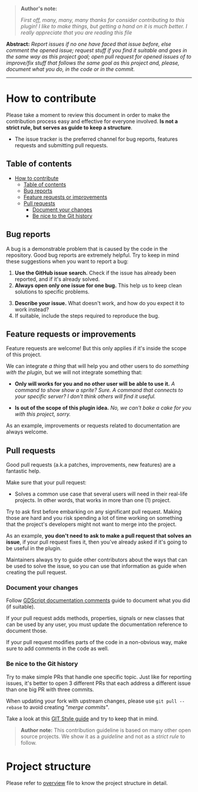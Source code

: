 > **Author's note:**
>
> _First off, many, many, many thanks for consider contributing to this plugin! I like to make things, but getting a hand on it is much better.
> I really appreciate that you are reading this file_

**Abstract:** _Report issues if no one have faced that issue before, else comment the opened issue; request stuff if you find it suitable and goes in the same way as this project goal; open pull request for opened issues of to improve/fix stuff that follows the same goal as this project and, please, document what you do, in the code or in the commit._

---

# How to contribute
Please take a moment to review this document in order to make the contribution process easy and effective for everyone involved. **Is not a strict rule, but serves as guide to keep a structure**.

- The issue tracker is the preferred channel for bug reports, features requests and submitting pull requests.

## Table of contents
- [How to contribute](#how-to-contribute)
  - [Table of contents](#table-of-contents)
  - [Bug reports](#bug-reports)
  - [Feature requests or improvements](#feature-requests-or-improvements)
  - [Pull requests](#pull-requests)
    - [Document your changes](#document-your-changes)
    - [Be nice to the Git history](#be-nice-to-the-git-history)

## Bug reports
A bug is a demonstrable problem that is caused by the code in the repository. Good bug reports are extremely helpful.
Try to keep in mind these suggestions when you want to report a bug:

1. **Use the GitHub issue search.** Check if the issue has already been reported, and if it's already solved.
2. **Always open only one issue for one bug.** This help us to keep clean solutions to specific problems.
<!-- TODO: Add issue template.
3. **Don't forget to add information about your system, software and plugin version.** The issue template can help you here.
-->
3. **Describe your issue.** What doesn't work, and how do you expect it to work instead?
5. If suitable, include the steps required to reproduce the bug.

## Feature requests or improvements
Feature requests are welcome! But this only applies if it's inside the scope of this project.

We can integrate _a thing_ that will help you and other users to do _something with the plugin_, but we will not integrate something that:

- **Only will works for you and no other user will be able to use it.** _A command to show show a sprite? Sure. A command that connects to your specific server? I don't think others will find it useful._

- **Is out of the scope of this plugin idea.** _No, we can't bake a cake for you with this project, sorry._

As an example, improvements or requests related to documentation are always welcome.

## Pull requests
Good pull requests (a.k.a patches, improvements, new features) are a fantastic help.

Make sure that your pull request:
- Solves a common use case that several users will need in their real-life projects. In other words, that works in more than one (1) project.

Try to ask first before embarking on any significant pull request. Making those are hard and you risk spending a lot of time working on something that the project's developers might not want to merge into the project.

As an example, **you don't need to ask to make a pull request that solves an issue**, if your pull request fixes it, then you've already asked if it's going to be useful in the plugin.

Maintainers always try to guide other contributors about the ways that can be used to solve the issue, so you can use that information as guide when creating the pull request.

### Document your changes
Follow [GDScript documentation comments](https://docs.godotengine.org/en/latest/tutorials/scripting/gdscript/gdscript_documentation_comments.html) guide to document what you did (if suitable).

If your pull request adds methods, properties, signals or new classes that can be used by any user, you must update the documentation reference to document those.

If your pull request modifies parts of the code in a non-obvious way, make sure to add comments in the code as well.

### Be nice to the Git history
Try to make simple PRs that handle one specific topic. Just like for reporting issues, it's better to open 3 different PRs that each address a different issue than one big PR with three commits.

When updating your fork with upstream changes, please use `git pull --rebase` to avoid creating _"merge commits"_.

Take a look at this [GIT Style guide](https://github.com/agis-/git-style-guide) and try to keep that in mind.


> **Author note:**
> This contribution guideline is based on many other open source projects. We show it as a _guideline_ and not as a _strict rule_ to follow.

# Project structure
Please refer to [overview](documentation/OVERVIEW.md) file to know the project structure in detail.